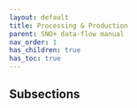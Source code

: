 ```yaml
---
layout: default
title: Processing & Production
parent: SNO+ data-flow manual
nav_order: 1
has_children: true
has_toc: true
---
```


## Subsections
